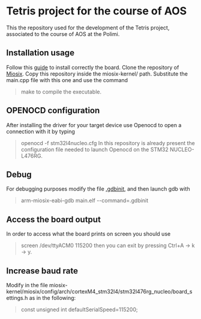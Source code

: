 # Tetris project for the course of AOS

This the repository used for the development of the Tetris project, associated to the course of AOS at the Polimi.

## Installation usage
Follow this [guide](https://miosix.org/wiki/index.php?title=Linux_Quick_Start) to install correctly the board.
Clone the repository of [Miosix](https://github.com/fedetft/miosix-kernel).
Copy this repository inside the miosix-kernel/ path. Substitute the main.cpp file with this one and use the command
>make
to compile the executable.
## OPENOCD configuration
After installing the driver for your target device use Openocd to open a connection with it by typing 
>openocd -f stm32l4nucleo.cfg 
In this repository is already present the configuration file needed to launch Openocd on the STM32 NUCLEO-L476RG.

## Debug
For debugging purposes modify the file [.gdbinit](.gdbinit), and then launch gdb with
>arm-miosix-eabi-gdb main.elf --command=.gdbinit

## Access the board output
In order to access what the board prints on screen you should use
>screen /dev/ttyACM0 115200
then you can exit by pressing Ctrl+A -> k -> y.

## Increase baud rate
Modify in the file miosix-kernel/miosix/config/arch/cortexM4_stm32l4/stm32l476rg_nucleo/board_settings.h as in the following:
>const unsigned int defaultSerialSpeed=115200;